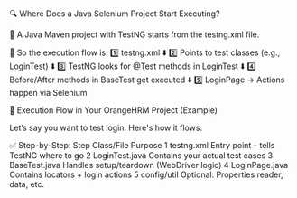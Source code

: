 🔍 Where Does a Java Selenium Project Start Executing?

🧠 A Java Maven project with TestNG starts from the testng.xml file.

📌 So the execution flow is:
1️⃣ testng.xml
   ⬇️
2️⃣ Points to test classes (e.g., LoginTest)
   ⬇️
3️⃣ TestNG looks for @Test methods in LoginTest
   ⬇️
4️⃣ Before/After methods in BaseTest get executed
   ⬇️
5️⃣ LoginPage → Actions happen via Selenium

🔁 Execution Flow in Your OrangeHRM Project (Example)

Let’s say you want to test login. Here's how it flows:

✅ Step-by-Step:
Step	Class/File	Purpose
1	testng.xml	Entry point – tells TestNG where to go
2	LoginTest.java	Contains your actual test cases
3	BaseTest.java	Handles setup/teardown (WebDriver logic)
4	LoginPage.java	Contains locators + login actions
5	config/util	Optional: Properties reader, data, etc.